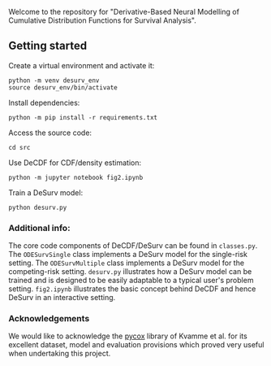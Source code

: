 Welcome to the repository for "Derivative-Based Neural Modelling of Cumulative
Distribution Functions for Survival Analysis".

## Getting started

Create a virtual environment and activate it:
```
python -m venv desurv_env
source desurv_env/bin/activate
```

Install dependencies:
```
python -m pip install -r requirements.txt
```

Access the source code:
```
cd src
```

Use DeCDF for CDF/density estimation:
```
python -m jupyter notebook fig2.ipynb
```

Train a DeSurv model:
```
python desurv.py
```

### Additional info:

The core code components of DeCDF/DeSurv can be found in `classes.py`.
The `ODESurvSingle` class implements a DeSurv model for the single-risk setting.
The `ODESurvMultiple` class implements a DeSurv model for the competing-risk setting.
`desurv.py` illustrates how a DeSurv model can be trained and is designed to be easily
adaptable to a typical user's problem setting. `fig2.ipynb` illustrates the basic concept
behind DeCDF and hence DeSurv in an interactive setting.

### Acknowledgements

We would like to acknowledge the [pycox](https://github.com/havakv/pycox) library of
Kvamme et al. for its excellent dataset, model and evaluation provisions which
proved very useful when undertaking this project.
